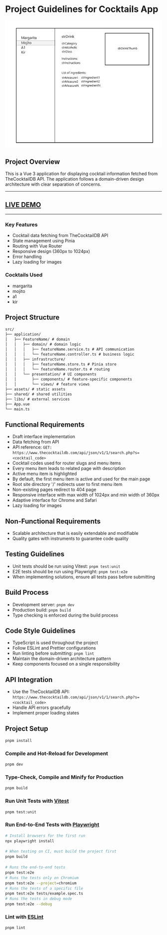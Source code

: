 # Project Guidelines for Cocktails App

![draft interface](./cocktails-app-interface.png)

## Project Overview
This is a Vue 3 application for displaying cocktail information fetched from TheCocktailDB API. The application follows a domain-driven design architecture with clear separation of concerns.

---

## [LIVE DEMO](https://philippovdev.github.io/cocktails-app/)

---

### Key Features
- Cocktail data fetching from TheCocktailDB API
- State management using Pinia
- Routing with Vue Router
- Responsive design (360px to 1024px)
- Error handling
- Lazy loading for images

### Cocktails Used
- margarita
- mojito
- a1
- kir

## Project Structure
```
src/
├── application/
│   ├── FeatureName/ # domain
│   │   ├── domain/ # domain logic
│   │   │   ├── featureName.service.ts # API communication
│   │   │   └── featureName.controller.ts # business logic
│   │   ├── infrastructure/
│   │   │   ├── featureName.store.ts # Pinia store
│   │   │   └── featureName.router.ts # routing
│   │   └── presentation/ # UI components
│   │       ├── components/ # feature-specific components
│   │       └── views/ # feature views
├── assets/ # static assets
├── shared/ # shared utilities
├── libs/ # external services
├── App.vue
└── main.ts
```

## Functional Requirements
- Draft interface implementation
- Data fetching from API
- API reference: `GET: https://www.thecocktaildb.com/api/json/v1/1/search.php?s=<cocktail_code>`
- Cocktail codes used for router slugs and menu items
- Every menu item leads to related page with description
- Active menu item is highlighted
- By default, the first menu item is active and used for the main page
- Root site directory '/' redirects user to first menu item
- Non-existing pages redirect to 404 page
- Responsive interface with max width of 1024px and min width of 360px
- Adaptive interface for Chrome and Safari
- Lazy loading for images

## Non-Functional Requirements
- Scalable architecture that is easily extendable and modifiable
- Quality gates with instruments to guarantee code quality

## Testing Guidelines
- Unit tests should be run using Vitest: `pnpm test:unit`
- E2E tests should be run using Playwright: `pnpm test:e2e`
- When implementing solutions, ensure all tests pass before submitting

## Build Process
- Development server: `pnpm dev`
- Production build: `pnpm build`
- Type checking is enforced during the build process

## Code Style Guidelines
- TypeScript is used throughout the project
- Follow ESLint and Prettier configurations
- Run linting before submitting: `pnpm lint`
- Maintain the domain-driven architecture pattern
- Keep components focused on a single responsibility

## API Integration
- Use the TheCocktailDB API: `https://www.thecocktaildb.com/api/json/v1/1/search.php?s=<cocktail_code>`
- Handle API errors gracefully
- Implement proper loading states

## Project Setup

```sh
pnpm install
```

### Compile and Hot-Reload for Development

```sh
pnpm dev
```

### Type-Check, Compile and Minify for Production

```sh
pnpm build
```

### Run Unit Tests with [Vitest](https://vitest.dev/)

```sh
pnpm test:unit
```

### Run End-to-End Tests with [Playwright](https://playwright.dev)

```sh
# Install browsers for the first run
npx playwright install

# When testing on CI, must build the project first
pnpm build

# Runs the end-to-end tests
pnpm test:e2e
# Runs the tests only on Chromium
pnpm test:e2e --project=chromium
# Runs the tests of a specific file
pnpm test:e2e tests/example.spec.ts
# Runs the tests in debug mode
pnpm test:e2e --debug
```

### Lint with [ESLint](https://eslint.org/)

```sh
pnpm lint
```
